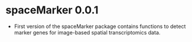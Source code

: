 # spaceMarker 0.0.1

* First version of the spaceMarker package contains functions to detect marker genes for image-based spatial transcriptomics data. 
